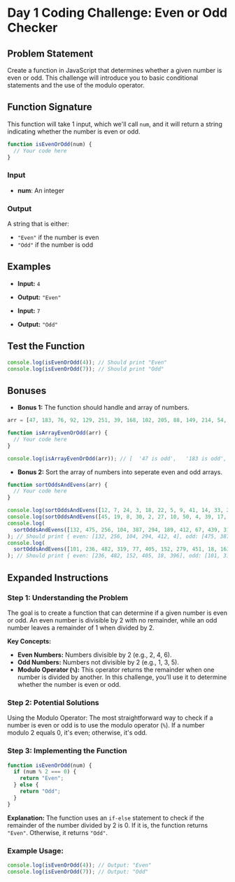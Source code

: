 # Day 1 Coding Challenge: Even or Odd Checker

## Problem Statement

Create a function in JavaScript that determines whether a given number is even or odd. This challenge will introduce you to basic conditional statements and the use of the modulo operator.

## Function Signature

This function will take 1 input, which we'll call `num`, and it will return a string indicating whether the number is even or odd.

```javascript
function isEvenOrOdd(num) {
  // Your code here
}
```

### Input

- **num**: An integer

### Output

A string that is either:

- `"Even"` if the number is even
- `"Odd"` if the number is odd

## Examples

- **Input:** `4`
- **Output:** `"Even"`

- **Input:** `7`
- **Output:** `"Odd"`

## Test the Function

```javascript
console.log(isEvenOrOdd(4)); // Should print "Even"
console.log(isEvenOrOdd(7)); // Should print "Odd"
```

## Bonuses

- **Bonus 1:** The function should handle and array of numbers.

```javascript
arr = [47, 183, 76, 92, 129, 251, 39, 168, 102, 205, 88, 149, 214, 54, 33, 238, 71, 187, 121, 43, 97, 215, 134, 210, 6];

function isArrayEvenOrOdd(arr) {
  // Your code here
}

console.log(isArrayEvenOrOdd(arr)); // [  '47 is odd',   '183 is odd',  '76 is even',  '92 is ven',  '129 is odd',  '251 is odd',  '39 is odd',   '168 is even',  '102 is even', '205 is dd',  '88 is even',  '149 is odd',  '214 is even', '54 is even',  '33 is odd',   '238 is even',  '71 is odd',   '187 is odd',  '121 is odd',  '43 is odd',  '97 is odd',   '215 is odd',  '134 is even', '210 is even',  '6 is even' ]
```

- **Bonus 2:** Sort the array of numbers into seperate even and odd arrays.

```javascript
function sortOddsAndEvens(arr) {
  // Your code here
}

console.log(sortOddsAndEvens([12, 7, 24, 3, 18, 22, 5, 9, 41, 14, 33, 28])); // Should print { even: [12, 24, 18, 22, 14, 28], odd: [7, 3, 5, 9, 41, 33] }
console.log(sortOddsAndEvens([45, 19, 8, 30, 2, 27, 10, 50, 4, 39, 17, 13])); // Should print { even: [8, 30, 2, 10, 4, 50, 4], odd: [45, 19, 27, 39, 17, 13] }
console.log(
  sortOddsAndEvens([132, 475, 256, 104, 387, 294, 189, 412, 67, 439, 311, 489]),
); // Should print { even: [132, 256, 104, 294, 412, 4], odd: [475, 387, 67, 439, 311, 489] }
console.log(
  sortOddsAndEvens([101, 236, 482, 319, 77, 405, 152, 279, 451, 18, 163, 396]),
); // Should print { even: [236, 482, 152, 405, 18, 396], odd: [101, 319, 77, 451, 163] }
```

## Expanded Instructions

### Step 1: Understanding the Problem
The goal is to create a function that can determine if a given number is even or odd. An even number is divisible by 2 with no remainder, while an odd number leaves a remainder of 1 when divided by 2.

**Key Concepts:**
- **Even Numbers:** Numbers divisible by 2 (e.g., 2, 4, 6).
- **Odd Numbers:** Numbers not divisible by 2 (e.g., 1, 3, 5).
- **Modulo Operator (`%`):** This operator returns the remainder when one number is divided by another. In this challenge, you’ll use it to determine whether the number is even or odd.


### Step 2: Potential Solutions
Using the Modulo Operator: The most straightforward way to check if a number is even or odd is to use the modulo operator (`%`). If a number modulo 2 equals 0, it's even; otherwise, it's odd.

### Step 3: Implementing the Function

```javascript
function isEvenOrOdd(num) {
  if (num % 2 === 0) {
    return "Even";
  } else {
    return "Odd";
  }
}
```

**Explanation:**
The function uses an `if-else` statement to check if the remainder of the number divided by 2 is 0. If it is, the function returns `"Even"`. Otherwise, it returns `"Odd"`.

### Example Usage:

```javascript
console.log(isEvenOrOdd(4)); // Output: "Even"
console.log(isEvenOrOdd(7)); // Output: "Odd"
```
````
